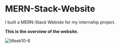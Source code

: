 # MERN-Stack-Website
I built a MERN-Stack Webiste for my internship project.




**This is the overview of the website.**


![Week10-6](https://github.com/miskan22/MERN-Stack-Website/assets/102086967/a8a1aee1-2e41-4154-bd2d-aec9b50a95f9)
